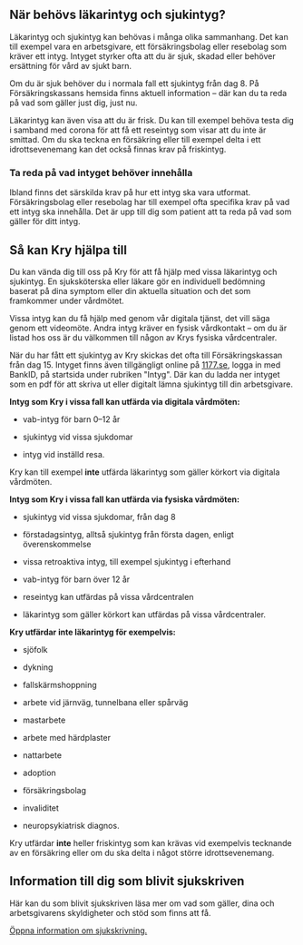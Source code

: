 När behövs läkarintyg och sjukintyg?
------------------------------------

Läkarintyg och sjukintyg kan behövas i många olika sammanhang. Det kan till exempel vara en arbetsgivare, ett försäkringsbolag eller resebolag som kräver ett intyg. Intyget styrker ofta att du är sjuk, skadad eller behöver ersättning för vård av sjukt barn.

Om du är sjuk behöver du i normala fall ett sjukintyg från dag 8. På Försäkringskassans hemsida finns aktuell information – där kan du ta reda på vad som gäller just dig, just nu.

Läkarintyg kan även visa att du är frisk. Du kan till exempel behöva testa dig i samband med corona för att få ett reseintyg som visar att du inte är smittad. Om du ska teckna en försäkring eller till exempel delta i ett idrottsevenemang kan det också finnas krav på friskintyg.

### Ta reda på vad intyget behöver innehålla

Ibland finns det särskilda krav på hur ett intyg ska vara utformat. Försäkringsbolag eller resebolag har till exempel ofta specifika krav på vad ett intyg ska innehålla. Det är upp till dig som patient att ta reda på vad som gäller för ditt intyg.

Så kan Kry hjälpa till
----------------------

Du kan vända dig till oss på Kry för att få hjälp med vissa läkarintyg och sjukintyg. En sjuksköterska eller läkare gör en individuell bedömning baserat på dina symptom eller din aktuella situation och det som framkommer under vårdmötet.

Vissa intyg kan du få hjälp med genom vår digitala tjänst, det vill säga genom ett videomöte. Andra intyg kräver en fysisk vårdkontakt – om du är listad hos oss är du välkommen till någon av Krys fysiska vårdcentraler.

När du har fått ett sjukintyg av Kry skickas det ofta till Försäkringskassan från dag 15. Intyget finns även tillgängligt online på [1177.se](http://1177.se/ "1177se"), logga in med BankID, på startsida under rubriken "Intyg". Där kan du ladda ner intyget som en pdf för att skriva ut eller digitalt lämna sjukintyg till din arbetsgivare.

**Intyg som Kry i vissa fall kan utfärda via digitala vårdmöten:**

*   vab-intyg för barn 0–12 år
    
*   sjukintyg vid vissa sjukdomar
    
*   intyg vid inställd resa.
    

Kry kan till exempel **inte** utfärda läkarintyg som gäller körkort via digitala vårdmöten.

**Intyg som Kry i vissa fall kan utfärda via fysiska vårdmöten:**

*   sjukintyg vid vissa sjukdomar, från dag 8
    
*   förstadagsintyg, alltså sjukintyg från första dagen, enligt överenskommelse
    
*   vissa retroaktiva intyg, till exempel sjukintyg i efterhand
    
*   vab-intyg för barn över 12 år
    
*   reseintyg kan utfärdas på vissa vårdcentralen
    
*   läkarintyg som gäller körkort kan utfärdas på vissa vårdcentraler.
    

**Kry utfärdar inte läkarintyg för exempelvis:**

*   sjöfolk
    
*   dykning
    
*   fallskärmshoppning
    
*   arbete vid järnväg, tunnelbana eller spårväg
    
*   mastarbete
    
*   arbete med härdplaster
    
*   nattarbete
    
*   adoption
    
*   försäkringsbolag
    
*   invaliditet
    
*   neuropsykiatrisk diagnos.
    

Kry utfärdar **inte** heller friskintyg som kan krävas vid exempelvis tecknande av en försäkring eller om du ska delta i något större idrottsevenemang.

Information till dig som blivit sjukskriven
-------------------------------------------

Här kan du som blivit sjukskriven läsa mer om vad som gäller, dina och arbetsgivarens skyldigheter och stöd som finns att få.

[Öppna information om sjukskrivning.](https://assets.ctfassets.net/h8qzhh7m9m8u/5j8wwaexm93jVFyFlgh7f2/07d7bcf6cff0964df7fc9795f9cbb145/Sjukskrivning_____bipacksedel.pdf "oppna-information-om-sjukskrivning")